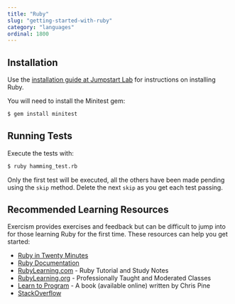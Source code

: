 ```yaml
---
title: "Ruby"
slug: "getting-started-with-ruby"
category: "languages"
ordinal: 1800
---
```


## Installation

Use the [installation guide at Jumpstart Lab](http://tutorials.jumpstartlab.com/topics/environment/environment.html) for instructions on installing Ruby.

You will need to install the Minitest gem:

```bash
$ gem install minitest
```

## Running Tests

Execute the tests with:

```bash
$ ruby hamming_test.rb
```

Only the first test will be executed, all the others have been made pending
using the `skip` method. Delete the next `skip` as you get each test passing.

## Recommended Learning Resources

Exercism provides exercises and feedback but can be difficult to jump into for those learning Ruby for the first time. These resources can help you get started:

* [Ruby in Twenty Minutes](https://www.ruby-lang.org/en/documentation/quickstart/)
* [Ruby Documentation](http://ruby-doc.org/)
* [RubyLearning.com](http://www.rubylearning.com/) - Ruby Tutorial and Study Notes
* [RubyLearning.org](http://rubylearning.org/classes/) - Professionally Taught and Moderated Classes
* [Learn to Program](http://pine.fm/LearnToProgram/) - A book (available online) written by Chris Pine
* [StackOverflow](http://stackoverflow.com/)
